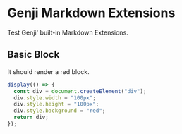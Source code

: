 # Genji Markdown Extensions

Test Genji' built-in Markdown Extensions.

## Basic Block

It should render a red block.

```js
display(() => {
  const div = document.createElement("div");
  div.style.width = "100px";
  div.style.height = "100px";
  div.style.background = "red";
  return div;
});
```
